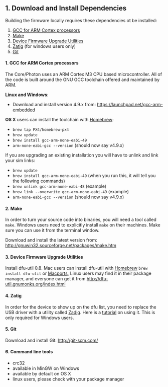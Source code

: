 ## 1. Download and Install Dependencies 

Building the firmware locally requires these dependencies ot be installed:

1. [GCC for ARM Cortex processors](#1-gcc-for-arm-cortex-processors)
2. [Make](#2-make)
3. [Device Firmware Upgrade Utilities](#3-device-firmware-upgrade-utilities)
4. [Zatig](#4-zatig) (for windows users only)
5. [Git](#5-git)


#### 1. GCC for ARM Cortex processors
The Core/Photon uses an ARM Cortex M3 CPU based microcontroller. All of the code is built around the GNU GCC toolchain offered and maintained by ARM.  

**Linux and Windows**:
- Download and install version 4.9.x from: https://launchpad.net/gcc-arm-embedded

**OS X** users can install the toolchain with [Homebrew](http://brew.sh/):
- `brew tap PX4/homebrew-px4`
- `brew update`
- `brew install gcc-arm-none-eabi-49`
- `arm-none-eabi-gcc --version` (should now say v4.9.x)

If you are upgrading an existing installation you will have to unlink and link your sim links:
- `brew update`
- `brew install gcc-arm-none-eabi-49` (when you run this, it will tell you the following commands)
- `brew unlink gcc-arm-none-eabi-48` (example)
- `brew link --overwrite gcc-arm-none-eabi-49` (example) 
- `arm-none-eabi-gcc --version` (should now say v4.9.x)

#### 2. Make 
In order to turn your source code into binaries, you will need a tool called `make`. Windows users need to explicitly install `make` on their machines. Make sure you can use it from the terminal window.

Download and install the latest version from: http://gnuwin32.sourceforge.net/packages/make.htm

#### 3. Device Firmware Upgrade Utilities
Install dfu-util 0.8. Mac users can install dfu-util with [Homebrew](http://brew.sh/) `brew install dfu-util` or [Macports](http://www.macports.org), Linux users may find it in their package manager, and everyone can get it from http://dfu-util.gnumonks.org/index.html

#### 4. Zatig
In order for the device to show up on the dfu list, you need to replace the USB driver with a utility called [Zadig](http://zadig.akeo.ie/). Here is a [tutorial](https://community.spark.io/t/tutorial-installing-dfu-driver-on-windows/3518) on using it. This is only required for Windows users.

#### 5. Git

Download and install Git: http://git-scm.com/

#### 6. Command line tools

- crc32
 - available in MinGW on Windows 
 - available by default on OS X
 - linux users, please check with your package manager


